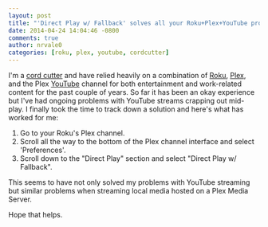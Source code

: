 ```yaml
---
layout: post
title: "'Direct Play w/ Fallback' solves all your Roku+Plex+YouTube problems"
date: 2014-04-24 14:04:46 -0800
comments: true
author: nrvale0
categories: [roku, plex, youtube, cordcutter]
---
```

I'm a [cord cutter](http://www.techopedia.com/definition/28547/cord-cutting)
and have relied heavily on a combination of [Roku](http://roku.com),
[Plex](http://plex.tv), and the Plex [YouTube](http://youtube.com) channel
for both entertainment and work-related content for the past couple of
years. So far it has been an okay experience but I've had ongoing problems
with YouTube streams crapping out mid-play. I finally took the time
to track down a solution and here's what has worked for me:

1. Go to your Roku's Plex channel.
1. Scroll all the way to the bottom of the Plex channel interface and 
select 'Preferences'.
1. Scroll down to the "Direct Play" section and select
"Direct Play w/ Fallback".

This seems to have not only solved my problems with YouTube streaming but
similar problems when streaming local media hosted on a Plex Media Server.

Hope that helps.
